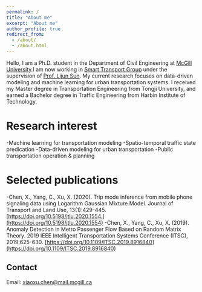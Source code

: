 ```yaml
---
permalink: /
title: "About me"
excerpt: "About me"
author_profile: true
redirect_from: 
  - /about/
  - /about.html
---
```


Hello, I am a Ph.D. student in the Department of Civil Engineering at [McGill University](https://www.mcgill.ca/engineering/).I am now working in [Smart Transport Group](https://smart-transport.github.io/) under the supervision of [Prof. Lijun Sun](https://lijunsun.github.io/). My current research focuses on data-driven modeling and machine learning for urban transportation systems. I received my Master degree in Transportation Engineering from Tongji University, and earned a Bachelor degree in Traffic Engineering from Harbin Institute of Technology.

Research interest
======
-Machine learning for transportation modeling
-Spatio-temporal traffic state predication
-Data-driven modeling for urban transportation
-Public transportation operation & planning

Selected publications
======
-Chen, X., Yang, C., Xu, X. (2020). Trip mode inference from mobile phone signaling data using Logarithm Gaussian Mixture Model. Journal of Transport and Land Use, 13(1):429-445. [https://doi.org/10.5198/jtlu.2020.1554.](https://doi.org/10.5198/jtlu.2020.1554)
-Chen, X., Yang, C., Xu, X. (2019). Anomaly Detection in Metro Passenger Flow Based on Random Matrix Theory. 2019 IEEE Intelligent Transportation Systems Conference (ITSC), 2019:625-630. [https://doi.org/10.1109/ITSC.2019.8916840](https://doi.org/10.1109/ITSC.2019.8916840)

Contact
------
Email: [xiaoxu.chen@mail.mcgill.ca](xiaoxu.chen@mail.mcgill.ca)
